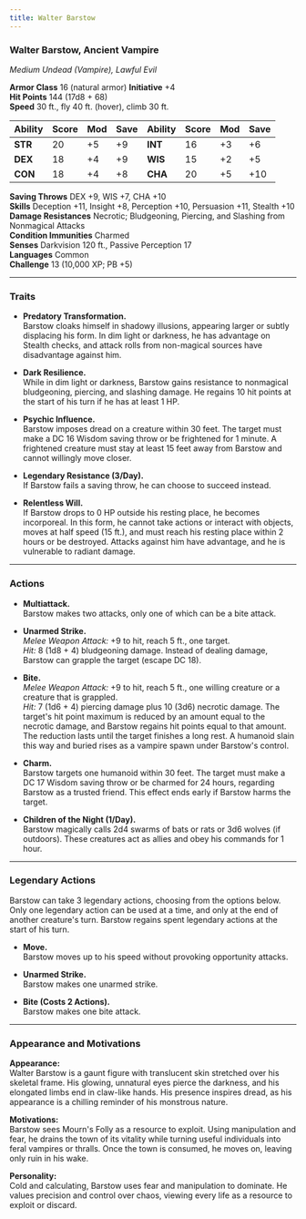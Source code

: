 ```yaml
---
title: Walter Barstow
---
```


### **Walter Barstow, Ancient Vampire**

*Medium Undead (Vampire), Lawful Evil*

**Armor Class** 16 (natural armor)                                  **Initiative** +4  
**Hit Points** 144 (17d8 + 68)  
**Speed** 30 ft., fly 40 ft. (hover), climb 30 ft.

| Ability   | Score | Mod | Save | Ability   | Score | Mod | Save |
|-----------|-------|-----|------|-----------|-------|-----|------|
| **STR**   | 20    | +5  | +9   | **INT**   | 16    | +3  | +6   |
| **DEX**   | 18    | +4  | +9   | **WIS**   | 15    | +2  | +5   |
| **CON**   | 18    | +4  | +8   | **CHA**   | 20    | +5  | +10  |

**Saving Throws** DEX +9, WIS +7, CHA +10  
**Skills** Deception +11, Insight +8, Perception +10, Persuasion +11, Stealth +10  
**Damage Resistances** Necrotic; Bludgeoning, Piercing, and Slashing from Nonmagical Attacks  
**Condition Immunities** Charmed  
**Senses** Darkvision 120 ft., Passive Perception 17  
**Languages** Common  
**Challenge** 13 (10,000 XP; PB +5)

---

### **Traits**

- **Predatory Transformation.**  
  Barstow cloaks himself in shadowy illusions, appearing larger or subtly displacing his form. In dim light or darkness, he has advantage on Stealth checks, and attack rolls from non-magical sources have disadvantage against him.

- **Dark Resilience.**  
  While in dim light or darkness, Barstow gains resistance to nonmagical bludgeoning, piercing, and slashing damage. He regains 10 hit points at the start of his turn if he has at least 1 HP.

- **Psychic Influence.**  
  Barstow imposes dread on a creature within 30 feet. The target must make a DC 16 Wisdom saving throw or be frightened for 1 minute. A frightened creature must stay at least 15 feet away from Barstow and cannot willingly move closer.

- **Legendary Resistance (3/Day).**  
  If Barstow fails a saving throw, he can choose to succeed instead.

- **Relentless Will.**  
  If Barstow drops to 0 HP outside his resting place, he becomes incorporeal. In this form, he cannot take actions or interact with objects, moves at half speed (15 ft.), and must reach his resting place within 2 hours or be destroyed. Attacks against him have advantage, and he is vulnerable to radiant damage.

---

### **Actions**

- **Multiattack.**  
  Barstow makes two attacks, only one of which can be a bite attack.

- **Unarmed Strike.**  
  *Melee Weapon Attack:* +9 to hit, reach 5 ft., one target.  
  *Hit:* 8 (1d8 + 4) bludgeoning damage. Instead of dealing damage, Barstow can grapple the target (escape DC 18).

- **Bite.**  
  *Melee Weapon Attack:* +9 to hit, reach 5 ft., one willing creature or a creature that is grappled.  
  *Hit:* 7 (1d6 + 4) piercing damage plus 10 (3d6) necrotic damage. The target's hit point maximum is reduced by an amount equal to the necrotic damage, and Barstow regains hit points equal to that amount. The reduction lasts until the target finishes a long rest. A humanoid slain this way and buried rises as a vampire spawn under Barstow's control.

- **Charm.**  
  Barstow targets one humanoid within 30 feet. The target must make a DC 17 Wisdom saving throw or be charmed for 24 hours, regarding Barstow as a trusted friend. This effect ends early if Barstow harms the target.

- **Children of the Night (1/Day).**  
  Barstow magically calls 2d4 swarms of bats or rats or 3d6 wolves (if outdoors). These creatures act as allies and obey his commands for 1 hour.

---

### **Legendary Actions**

Barstow can take 3 legendary actions, choosing from the options below. Only one legendary action can be used at a time, and only at the end of another creature's turn. Barstow regains spent legendary actions at the start of his turn.

- **Move.**  
  Barstow moves up to his speed without provoking opportunity attacks.

- **Unarmed Strike.**  
  Barstow makes one unarmed strike.

- **Bite (Costs 2 Actions).**  
  Barstow makes one bite attack.

---

### **Appearance and Motivations**

**Appearance:**  
Walter Barstow is a gaunt figure with translucent skin stretched over his skeletal frame. His glowing, unnatural eyes pierce the darkness, and his elongated limbs end in claw-like hands. His presence inspires dread, as his appearance is a chilling reminder of his monstrous nature.

**Motivations:**  
Barstow sees Mourn's Folly as a resource to exploit. Using manipulation and fear, he drains the town of its vitality while turning useful individuals into feral vampires or thralls. Once the town is consumed, he moves on, leaving only ruin in his wake.

**Personality:**  
Cold and calculating, Barstow uses fear and manipulation to dominate. He values precision and control over chaos, viewing every life as a resource to exploit or discard.
